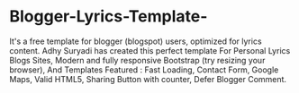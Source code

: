 # Blogger-Lyrics-Template-
It's a free template for blogger (blogspot) users, optimized for lyrics content. Adhy Suryadi has created this perfect template For Personal Lyrics Blogs Sites, Modern and fully responsive Bootstrap (try resizing your browser), And Templates Featured : Fast Loading, Contact Form, Google Maps, Valid HTML5, Sharing Button with counter, Defer Blogger Comment.
